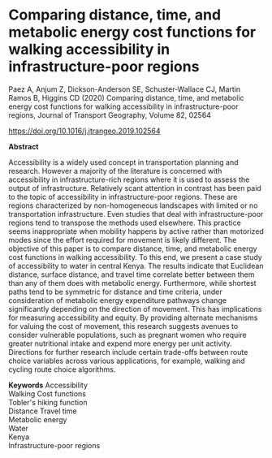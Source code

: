 # Comparing distance, time, and metabolic energy cost functions for walking accessibility in infrastructure-poor regions

Paez A, Anjum Z, Dickson-Anderson SE, Schuster-Wallace CJ, Martin Ramos B, Higgins CD (2020) Comparing distance, time, and metabolic energy cost functions for walking accessibility in infrastructure-poor regions, Journal of Transport Geography, Volume 82, 02564  

https://doi.org/10.1016/j.jtrangeo.2019.102564  

**Abstract**  
  
Accessibility is a widely used concept in transportation planning and research. However a majority of the literature is concerned with accessibility in infrastructure-rich regions where it is used to assess the output of infrastructure. Relatively scant attention in contrast has been paid to the topic of accessibility in infrastructure-poor regions. These are regions characterized by non-homogeneous landscapes with limited or no transportation infrastructure. Even studies that deal with infrastructure-poor regions tend to transpose the methods used elsewhere. This practice seems inappropriate when mobility happens by active rather than motorized modes since the effort required for movement is likely different. The objective of this paper is to compare distance, time, and metabolic energy cost functions in walking accessibility. To this end, we present a case study of accessibility to water in central Kenya. The results indicate that Euclidean distance, surface distance, and travel time correlate better between them than any of them does with metabolic energy. Furthermore, while shortest paths tend to be symmetric for distance and time criteria, under consideration of metabolic energy expenditure pathways change significantly depending on the direction of movement. This has implications for measuring accessibility and equity. By providing alternate mechanisms for valuing the cost of movement, this research suggests avenues to consider vulnerable populations, such as pregnant women who require greater nutritional intake and expend more energy per unit activity. Directions for further research include certain trade-offs between route choice variables across various applications, for example, walking and cycling route choice algorithms.

**Keywords**
Accessibility  
Walking Cost functions  
Tobler's hiking function  
Distance  Travel time  
Metabolic energy  
Water  
Kenya  
Infrastructure-poor regions
